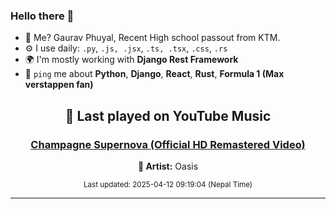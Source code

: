 ### Hello there 👋
- 💨 Me? Gaurav Phuyal, Recent High school passout from KTM.
- ⚙️ I use daily: `.py`, `.js, .jsx`, `.ts, .tsx`, `.css`, `.rs`
- 🌍 I'm mostly working with **Django Rest Framework**
- 💬 `ping` me about **Python**, **Django**, **React**, **Rust**, **Formula 1 (Max verstappen fan)**
<!-- YOUTUBE-MUSIC-START -->
<div align='center'>

## 🎵 Last played on YouTube Music

### [Champagne Supernova (Official HD Remastered Video)](https://www.youtube.com/results?search_query=Oasis%20Champagne%20Supernova%20%28Official%20HD%20Remastered%20Video%29)

**🎤 Artist:** Oasis

<sub>Last updated: 2025-04-12 09:19:04 (Nepal Time)</sub>

</div>

<!-- YOUTUBE-MUSIC-END -->
<hr>

